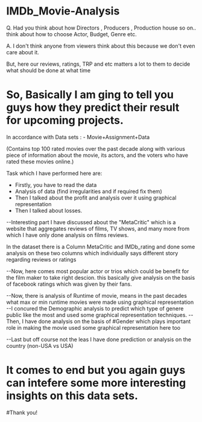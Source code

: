 # IMDb_Movie-Analysis

Q. Had you think about how Directors , Producers , Production house so on.. think about how to choose Actor, Budget, Genre etc. 

A. I don't think anyone from viewers think about this because we don't even care about it. 

But, here our reviews, ratings, TRP and etc matters a lot to them to decide what should be done at what time

# So, Basically I am ging to tell you guys how they predict their result for upcoming projects.

In accordance with Data sets :
    - Movie+Assignment+Data 
    
(Contains top 100 rated movies over the past decade along with various piece of information about the movie, its actors, and the voters who have rated these movies online.)

Task which I have performed here are:

  - Firstly, you have to read the data
  - Analysis of data (find irregularities and if required fix them)
  - Then I talked about the profit and analysis over it using graphical representation
  - Then I talked about losses.
 
 --Interesting part I have discussed about the "MetaCritic" which is a website that aggregates reviews of films, TV shows, and many more from which I have only done analysis
 on films reviews.
 
 In the dataset there is a Column MetaCritic and IMDb_rating and done some analysis on these two columns which individually says different story regarding reviews or ratings
 
 --Now, here comes most popular actor or trios which could be benefit for the film maker to take right descion.
 this basically give analysis on the basis of facebook ratings which was given by their fans.
 
 --Now, there is analysis of Runtime of movie, means in the past decades what max or min runtime movies were made using graphical representation
 --I concured the Demographic analysis to predict which type of genere public like the most and used some graphical representation techniques.
 --Then, I have done analysis on the basis of #Gender which plays important role in making the movie
 used some graphical representation here too
 
 --Last but off course not the leas I have done prediction or analysis on the country (non-USA vs USA)
 
 # It comes to end but you again guys can intefere some more interesting insights on this data sets. 
 
 #Thank you!

